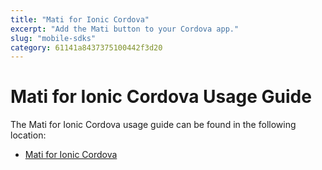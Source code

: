 ```yaml
---
title: "Mati for Ionic Cordova"
excerpt: "Add the Mati button to your Cordova app."
slug: "mobile-sdks"
category: 61141a8437375100442f3d20
---
```

# Mati for Ionic Cordova Usage Guide

The Mati for Ionic Cordova usage guide can be found in the following location:


* [Mati for Ionic Cordova](docs/mati-ionic-cordova.md)
